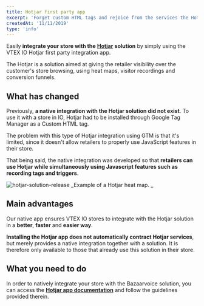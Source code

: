 ```yaml
---
title: Hotjar first party app
excerpt: 'Forget custom HTML tags and rejoice from the services the Hotjar solution provides. A native integration of the solution with IO stores is now a reality thanks to this new 1st party app.'
createdAt: '11/11/2019'
type: 'info'
---
```

Easily **integrate your store with the** [**Hotjar**](https://www.hotjar.com/tour) **solution** by simply using the VTEX IO Hotjar first party integration app.

The Hotjar is a solution aimed at giving the retailer visibility over the customer's store browsing, using heat maps, visitor recordings and conversion funnels.

## What has changed

Previously, **a native integration with the Hotjar solution did not exist**. To use it with a store in IO, Hotjar had to be installed through Google Tag Manager as a Custom HTML tag.

The problem with this type of Hotjar integration using GTM is that it's limited, since it doesn't allow retailers to properly use JavaScript features in their store.

That being said, the native integration was developed so that **retailers can use Hotjar while simultaneously using Javascript features such as recording tags and triggers**.

![hotjar-solution-release](https://user-images.githubusercontent.com/52087100/68599770-f0786080-047f-11ea-95a8-1dab496a776c.png)
_Example of a Hotjar heat map. _

## Main advantages

Our native app ensures VTEX IO stores to integrate with the Hotjar solution in a **better**, **faster** and **easier way**.

**Installing the Hotjar app does not automatically contract Hotjar services**, but merely provides a native integration together with a solution. It is therefore only available to those that already use this solution in their store.

## What you need to do

In order to natively integrate your store with the Bazaarvoice solution, you can access the [**Hotjar app documentation**](https://vtex.io/docs/app/vtex.hotjar) and follow the guidelines provided therein.

